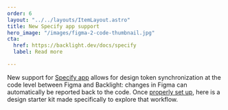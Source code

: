 ```yaml
---
order: 6
layout: "../../layouts/ItemLayout.astro"
title: New Specify app support
hero_image: "/images/figma-2-code-thumbnail.jpg"
cta:
  href: https://backlight.dev/docs/specify
  label: Read more

---
```

New support for [Specify app](https://specifyapp.com) allows for design token synchronization at the code level between Figma and Backlight: changes in Figma can automatically be reported back to the code. Once [properly set up](https://backlight.dev/docs/specify), here is a design starter kit made specifically to explore that workflow.